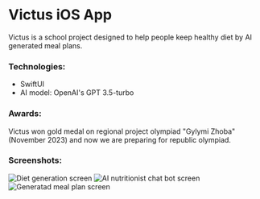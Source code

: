 #  Victus iOS App

Victus is a school project designed to help people keep healthy diet by AI generated meal plans.

### Technologies:
* SwiftUI
* AI model: OpenAI's GPT 3.5-turbo

### Awards:
Victus won gold medal on regional project olympiad "Gylymi Zhoba" (November 2023) and now we are preparing for republic olympiad.

### Screenshots:
![Diet generation screen](https://i.imgur.com/uMf0X65.png)
![AI nutritionist chat bot screen](https://i.imgur.com/BCu4tss.png)
![Generatad meal plan screen](https://i.imgur.com/x3ZoKnN.png)

